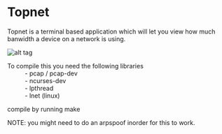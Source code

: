 # Topnet
Topnet is a terminal based application which will let you view how much banwidth a device on a network is using.


![alt tag](http://i.imgur.com/LCqKqGv.png)

<dl>
  <dt>To compile this you need the following libraries</dt>
  <dd> - pcap / pcap-dev</dd>
  <dd> - ncurses-dev</dd>
  <dd> - lpthread</dd>
  <dd> - lnet (linux)</dd>
</dl>

compile by running make

NOTE: you might need to do an arpspoof inorder for this to work.
